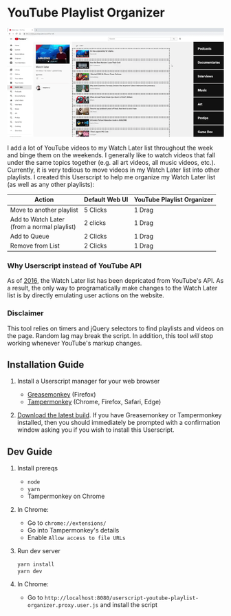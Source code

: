 # YouTube Playlist Organizer

![](.github/img/preview.gif)

I add a lot of YouTube videos to my Watch Later list throughout the week and binge them on the weekends. I generally like to watch videos that fall under the same topics together (e.g. all art videos, all music videos, etc.). Currently, it is very tedious to move videos in my Watch Later list into other playlists. I created this Userscript to help me organize my Watch Later list (as well as any other playlists):

Action | Default Web UI | YouTube Playlist Organizer
--- | -- | ---
Move to another playlist | 5 Clicks  | 1 Drag
Add to Watch Later<br>(from a normal playlist) | 2 clicks | 1 Drag
Add to Queue | 2 Clicks | 1 Drag
Remove from List | 2 Clicks | 1 Drag

### Why Userscript instead of YouTube API

As of [2016](https://developers.google.com/youtube/v3/revision_history#september-15-2016), the Watch Later list has been depricated from YouTube's API. As a result, the only way to programatically make changes to the Watch Later list is by directly emulating user actions on the website.

### Disclaimer

This tool relies on timers and jQuery selectors to find playlists and videos on the page. Random lag may break the script. In addition, this tool *will* stop working whenever YouTube's markup changes.

## Installation Guide

1. Install a Userscript manager for your web browser
    * [Greasemonkey](https://addons.mozilla.org/en-US/firefox/addon/greasemonkey/) (Firefox)
    * [Tampermonkey](https://www.tampermonkey.net/) (Chrome, Firefox, Safari, Edge)

2. [Download the latest build](https://github.com/Trinovantes/userscript-youtube-playlist-organizer/releases/latest/download/userscript-youtube-playlist-organizer.user.js). If you have Greasemonkey or Tampermonkey installed, then you should immediately be prompted with a confirmation window asking you if you wish to install this Userscript.

## Dev Guide

1. Install prereqs

    * `node`
    * `yarn`
    * Tampermonkey on Chrome

2. In Chrome:

    * Go to `chrome://extensions/`
    * Go into Tampermonkey's details
    * Enable `Allow access to file URLs`

3. Run dev server

    ```
    yarn install
    yarn dev
    ```

4. In Chrome:

    * Go to `http://localhost:8080/userscript-youtube-playlist-organizer.proxy.user.js` and install the script
